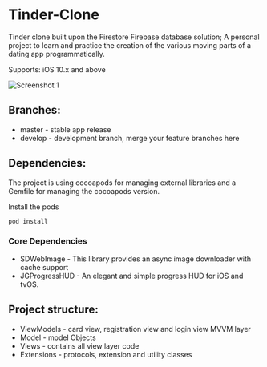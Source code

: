 # Tinder-Clone
Tinder clone built upon the Firestore Firebase database solution; A personal project to learn and practice the creation of the various moving parts of a dating app programmatically.

Supports: iOS 10.x and above

![Screenshot 1](Tinder-Clone/1.png)


## Branches:

* master - stable app release
* develop - development branch, merge your feature branches here

## Dependencies:

The project is using cocoapods for managing external libraries and a Gemfile for managing the cocoapods version.

Install the pods

```
pod install
```

### Core Dependencies

* SDWebImage - This library provides an async image downloader with cache support
* JGProgressHUD - An elegant and simple progress HUD for iOS and tvOS.

## Project structure:

* ViewModels - card view, registration view and login view MVVM layer
* Model - model Objects
* Views - contains all view layer code
* Extensions - protocols, extension and utility classes
